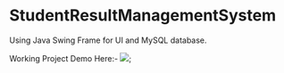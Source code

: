 # StudentResultManagementSystem
Using Java Swing Frame for UI and MySQL database.

Working Project Demo Here:-
![](https://github.com/nishusingh71/StudentResultManagementSystem/blob/main/2023-04-06_17-04-22_AdobeExpress.gif);
